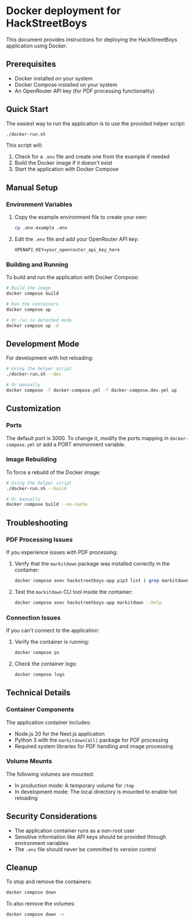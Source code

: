 # Docker deployment for HackStreetBoys

This document provides instructions for deploying the HackStreetBoys application using Docker.

## Prerequisites

- Docker installed on your system
- Docker Compose installed on your system
- An OpenRouter API key (for PDF processing functionality)

## Quick Start

The easiest way to run the application is to use the provided helper script:

```bash
./docker-run.sh
```

This script will:
1. Check for a `.env` file and create one from the example if needed
2. Build the Docker image if it doesn't exist
3. Start the application with Docker Compose

## Manual Setup

### Environment Variables

1. Copy the example environment file to create your own:
   ```bash
   cp .env.example .env
   ```

2. Edit the `.env` file and add your OpenRouter API key:
   ```
   OPENAPI_KEY=your_openrouter_api_key_here
   ```

### Building and Running

To build and run the application with Docker Compose:

```bash
# Build the image
docker compose build

# Run the containers
docker compose up

# Or run in detached mode
docker compose up -d
```

## Development Mode

For development with hot reloading:

```bash
# Using the helper script
./docker-run.sh --dev

# Or manually
docker compose -f docker-compose.yml -f docker-compose.dev.yml up
```

## Customization

### Ports

The default port is 3000. To change it, modify the ports mapping in `docker-compose.yml` or add a PORT environment variable.

### Image Rebuilding

To force a rebuild of the Docker image:

```bash
# Using the helper script
./docker-run.sh --build

# Or manually
docker compose build --no-cache
```

## Troubleshooting

### PDF Processing Issues

If you experience issues with PDF processing:

1. Verify that the `markitdown` package was installed correctly in the container:
   ```bash
   docker compose exec hackstreetboys-app pip3 list | grep markitdown
   ```

2. Test the `markitdown` CLI tool inside the container:
   ```bash
   docker compose exec hackstreetboys-app markitdown --help
   ```

### Connection Issues

If you can't connect to the application:

1. Verify the container is running:
   ```bash
   docker compose ps
   ```

2. Check the container logs:
   ```bash
   docker compose logs
   ```

## Technical Details

### Container Components

The application container includes:

- Node.js 20 for the Next.js application
- Python 3 with the `markitdown[all]` package for PDF processing
- Required system libraries for PDF handling and image processing

### Volume Mounts

The following volumes are mounted:

- In production mode: A temporary volume for `/tmp`
- In development mode: The local directory is mounted to enable hot reloading

## Security Considerations

- The application container runs as a non-root user
- Sensitive information like API keys should be provided through environment variables
- The `.env` file should never be committed to version control

## Cleanup

To stop and remove the containers:

```bash
docker compose down
```

To also remove the volumes:

```bash
docker compose down -v
```